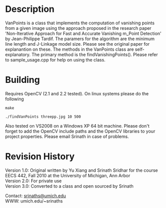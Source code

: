 Description
===============
VanPoints is a class that implements the computation of vanishing points from a
given image using the approach proposed in the research paper 'Non-Iterative
Approach for Fast and Accurate Vanishing m_Point Detection' by Jean-Philippe
Tardif. The paramers for the algorithm are the minimum line length and J-Linkage
model size. Please see the original paper for explanantion on these. The methods
in the VanPoints class are self-explanatory. The primary method is the
findVanishingPoints(). Please refer to sample_usage.cpp for help on using the
class.


Building
===============
Requires OpenCV (2.1 and 2.2 tested). On linux systems please do the following

``make``

``./findVanPoints threepp.jpg 10 500``

Also tested on VS2008 on a Windows XP 64 bit machine. Please don't forget to add
the OpenCV include paths and the OpenCV libraries to your project properties.
Please email Srinath in case of problems.


Revision History
==============================

Version 1.0: Original written by Yu Xiang and Srinath Sridhar for the course EECS 442, Fall 2010 at the University of Michigan, Ann Arbor <br/>
Version 2.0: For private use <br/>
Version 3.0: Converted to a class and open sourced by Srinath <br/>

Contact: srinaths@umich.edu <br/>
WWW: umich.edu/~srinaths

